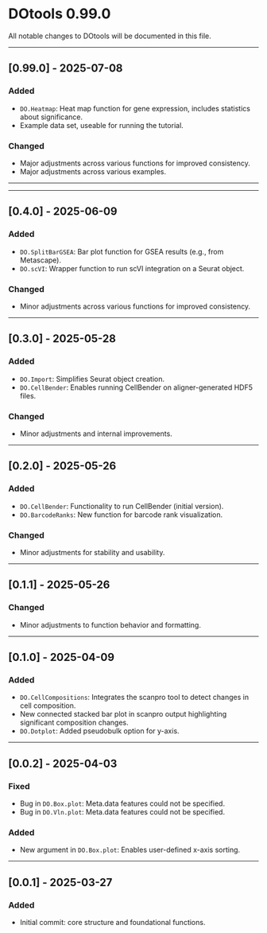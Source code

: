 # DOtools 0.99.0

All notable changes to DOtools will be documented in this file.

---

## [0.99.0] - 2025-07-08

### Added
* `DO.Heatmap`: Heat map function for gene expression, includes statistics about significance.
* Example data set, useable for running the tutorial.

### Changed
* Major adjustments across various functions for improved consistency.
* Major adjustments across various examples.

---

---

## [0.4.0] - 2025-06-09

### Added
* `DO.SplitBarGSEA`: Bar plot function for GSEA results (e.g., from Metascape).
* `DO.scVI`: Wrapper function to run scVI integration on a Seurat object.

### Changed
* Minor adjustments across various functions for improved consistency.

---

## [0.3.0] - 2025-05-28

### Added
* `DO.Import`: Simplifies Seurat object creation.
* `DO.CellBender`: Enables running CellBender on aligner-generated HDF5 files.

### Changed
* Minor adjustments and internal improvements.

---

## [0.2.0] - 2025-05-26

### Added
* `DO.CellBender`: Functionality to run CellBender (initial version).
* `DO.BarcodeRanks`: New function for barcode rank visualization.

### Changed
* Minor adjustments for stability and usability.

---

## [0.1.1] - 2025-05-26

### Changed
* Minor adjustments to function behavior and formatting.

---

## [0.1.0] - 2025-04-09

### Added
* `DO.CellCompositions`: Integrates the scanpro tool to detect changes in cell composition.
* New connected stacked bar plot in scanpro output highlighting significant composition changes.
* `DO.Dotplot`: Added pseudobulk option for y-axis.

---

## [0.0.2] - 2025-04-03

### Fixed
* Bug in `DO.Box.plot`: Meta.data features could not be specified.
* Bug in `DO.Vln.plot`: Meta.data features could not be specified.

### Added
* New argument in `DO.Box.plot`: Enables user-defined x-axis sorting.

---

## [0.0.1] - 2025-03-27

### Added
* Initial commit: core structure and foundational functions.
